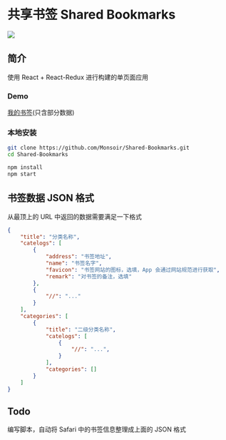 # 共享书签 Shared Bookmarks

![](./docs/screenshots.png)

## 简介

使用 React + React-Redux 进行构建的单页面应用

### Demo

[我的书签](https://monsoir.github.io/Shared-Bookmarks/)(只含部分数据)

### 本地安装

```sh
git clone https://github.com/Monsoir/Shared-Bookmarks.git
cd Shared-Bookmarks

npm install
npm start
```
## 书签数据 JSON 格式

从最顶上的 URL 中返回的数据需要满足一下格式

```json
{
    "title": "分类名称",
    "catelogs": [
        {
            "address": "书签地址",
            "name": "书签名字",
            "favicon": "书签网站的图标，选填，App 会通过网站规范进行获取",
            "remark": "对书签的备注，选填"
        },
        {
            "//": "..."
        }
    ],
    "categories": [
        {
            "title": "二级分类名称",
            "catelogs": [
                {
                    "//": "...",
                }
            ],
            "categories": []
        }
    ]
}
```

## Todo

编写脚本，自动将 Safari 中的书签信息整理成上面的 JSON 格式

